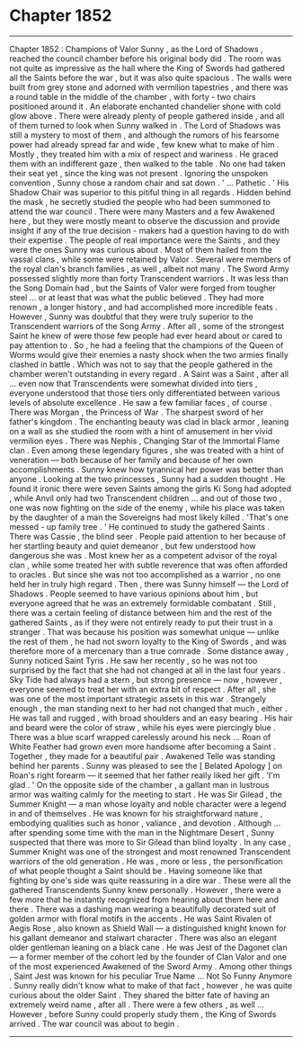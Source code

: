 
# Chapter 1852


---

Chapter 1852 : Champions of Valor
Sunny , as the Lord of Shadows , reached the council chamber before his original body did .
The room was not quite as impressive as the hall where the King of Swords had gathered all the Saints before the war , but it was also quite spacious . The walls were built from grey stone and adorned with vermilion tapestries , and there was a round table in the middle of the chamber , with forty - two chairs positioned around it . An elaborate enchanted chandelier shone with cold glow above .
There were already plenty of people gathered inside , and all of them turned to look when Sunny walked in . The Lord of Shadows was still a mystery to most of them , and although the rumors of his fearsome power had already spread far and wide , few knew what to make of him .
Mostly , they treated him with a mix of respect and wariness .
He graced them with an indifferent gaze , then walked to the table . No one had taken their seat yet , since the king was not present . Ignoring the unspoken convention , Sunny chose a random chair and sat down .
' ... Pathetic . '
His Shadow Chair was superior to this pitiful thing in all regards .
Hidden behind the mask , he secretly studied the people who had been summoned to attend the war council .
There were many Masters and a few Awakened here , but they were mostly meant to observe the discussion and provide insight if any of the true decision - makers had a question having to do with their expertise . The people of real importance were the Saints , and they were the ones Sunny was curious about .
Most of them hailed from the vassal clans , while some were retained by Valor . Several were members of the royal clan's branch families , as well , albeit not many .
The Sword Army possessed slightly more than forty Transcendent warriors . It was less than the Song Domain had , but the Saints of Valor were forged from tougher steel … or at least that was what the public believed . They had more renown , a longer history , and had accomplished more incredible feats .
However , Sunny was doubtful that they were truly superior to the Transcendent warriors of the Song Army . After all , some of the strongest Saint he knew of were those few people had ever heard about or cared to pay attention to . So , he had a feeling that the champions of the Queen of Worms would give their enemies a nasty shock when the two armies finally clashed in battle .
Which was not to say that the people gathered in the chamber weren't outstanding in every regard . A Saint was a Saint , after all … even now that Transcendents were somewhat divided into tiers , everyone understood that those tiers only differentiated between various levels of absolute excellence .
He saw a few familiar faces , of course .
There was Morgan , the Princess of War . The sharpest sword of her father's kingdom . The enchanting beauty was clad in black armor , leaning on a wall as she studied the room with a hint of amusement in her vivid vermilion eyes .
There was Nephis , Changing Star of the Immortal Flame clan . Even among these legendary figures , she was treated with a hint of veneration — both because of her family and because of her own accomplishments . Sunny knew how tyrannical her power was better than anyone .
Looking at the two princesses , Sunny had a sudden thought . He found it ironic there were seven Saints among the girls Ki Song had adopted , while Anvil only had two Transcendent children … and out of those two , one was now fighting on the side of the enemy , while his place was taken by the daughter of a man the Sovereigns had most likely killed .
'That's one messed - up family tree . '
He continued to study the gathered Saints .
There was Cassie , the blind seer . People paid attention to her because of her startling beauty and quiet demeanor , but few understood how dangerous she was . Most knew her as a competent advisor of the royal clan , while some treated her with subtle reverence that was often afforded to oracles . But since she was not too accomplished as a warrior , no one held her in truly high regard .
Then , there was Sunny himself — the Lord of Shadows . People seemed to have various opinions about him , but everyone agreed that he was an extremely formidable combatant . Still , there was a certain feeling of distance between him and the rest of the gathered Saints , as if they were not entirely ready to put their trust in a stranger .
That was because his position was somewhat unique — unlike the rest of them , he had not sworn loyalty to the King of Swords , and was therefore more of a mercenary than a true comrade .
Some distance away , Sunny noticed Saint Tyris . He saw her recently , so he was not too surprised by the fact that she had not changed at all in the last four years . Sky Tide had always had a stern , but strong presence — now , however , everyone seemed to treat her with an extra bit of respect . After all , she was one of the most important strategic assets in this war .
Strangely enough , the man standing next to her had not changed that much , either . He was tall and rugged , with broad shoulders and an easy bearing . His hair and beard were the color of straw , while his eyes were piercingly blue . There was a blue scarf wrapped carelessly around his neck … Roan of White Feather had grown even more handsome after becoming a Saint .
Together , they made for a beautiful pair .
Awakened Telle was standing behind her parents . Sunny was pleased to see the [ Belated Apology ] on Roan's right forearm — it seemed that her father really liked her gift .
'I'm glad . '
On the opposite side of the chamber , a gallant man in lustrous armor was waiting calmly for the meeting to start . He was Sir Gilead , the Summer Knight — a man whose loyalty and noble character were a legend in and of themselves . He was known for his straightforward nature , embodying qualities such as honor , valiance , and devotion .
Although … after spending some time with the man in the Nightmare Desert , Sunny suspected that there was more to Sir Gilead than blind loyalty . In any case , Summer Knight was one of the strongest and most renowned Transcendent warriors of the old generation . He was , more or less , the personification of what people thought a Saint should be .
Having someone like that fighting by one's side was quite reassuring in a dire war .
These were all the gathered Transcendents Sunny knew personally .
However , there were a few more that he instantly recognized from hearing about them here and there .
There was a dashing man wearing a beautifully decorated suit of golden armor with floral motifs in the accents . He was Saint Rivalen of Aegis Rose , also known as Shield Wall — a distinguished knight known for his gallant demeanor and stalwart character .
There was also an elegant older gentleman leaning on a black cane . He was Jest of the Dagonet clan — a former member of the cohort led by the founder of Clan Valor and one of the most experienced Awakened of the Sword Army . Among other things , Saint Jest was known for his peculiar True Name … Not So Funny Anymore .
Sunny really didn't know what to make of that fact , however , he was quite curious about the older Saint . They shared the bitter fate of having an extremely weird name , after all .
There were a few others , as well …
However , before Sunny could properly study them , the King of Swords arrived .
The war council was about to begin .

---

